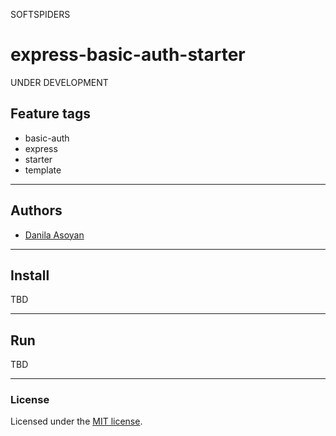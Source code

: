 SOFTSPIDERS

# express-basic-auth-starter

UNDER DEVELOPMENT

## Feature tags

- basic-auth
- express
- starter
- template

---

## Authors

- [Danila Asoyan](https://github.com/Danilkashtan)

---

## Install

TBD

---

## Run

TBD

---

### License

Licensed under the [MIT license](./LICENSE). 
